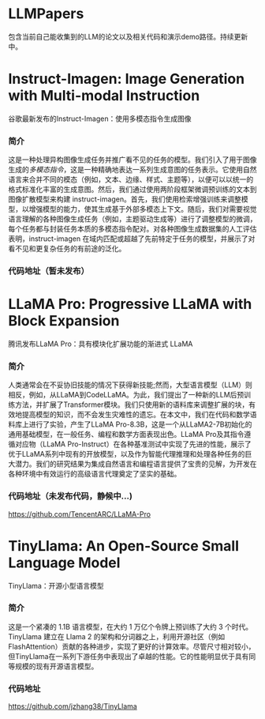 # LLMPapers
包含当前自己能收集到的LLM的论文以及相关代码和演示demo路径。持续更新中。
# Instruct-Imagen: Image Generation with Multi-modal Instruction
谷歌最新发布的Instruct-Imagen：使用多模态指令生成图像
### 简介
这是一种处理异构图像生成任务并推广看不见的任务的模型。我们引入了用于图像生成的*多模态指令*，这是一种精确地表达一系列生成意图的任务表示。它使用自然语言来合并不同的模态（例如，文本、边缘、样式、主题等），以便可以以统一的格式标准化丰富的生成意图。然后，我们通过使用两阶段框架微调预训练的文本到图像扩散模型来构建 instruct-imagen。首先，我们使用检索增强训练来调整模型，以增强模型的能力，使其生成基于外部多模态上下文。随后，我们对需要视觉语言理解的各种图像生成任务（例如，主题驱动生成等）进行了调整模型的微调，每个任务都与封装任务本质的多模态指令配对。对各种图像生成数据集的人工评估表明，instruct-imagen 在域内匹配或超越了先前特定于任务的模型，并展示了对看不见和更复杂任务的有前途的泛化。
### 代码地址（暂未发布）

# LLaMA Pro: Progressive LLaMA with Block Expansion
腾讯发布LLaMA Pro：具有模块化扩展功能的渐进式 LLaMA
### 简介
人类通常会在不妥协旧技能的情况下获得新技能;然而，大型语言模型（LLM）则相反，例如，从LLaMA到CodeLLaMA。为此，我们提出了一种新的LLM后预训练方法，并扩展了Transformer模块。我们只使用新的语料库来调整扩展的块，有效地提高模型的知识，而不会发生灾难性的遗忘。在本文中，我们在代码和数学语料库上进行了实验，产生了LLaMA Pro-8.3B，这是一个从LLaMA2-7B初始化的通用基础模型，在一般任务、编程和数学方面表现出色。LLaMA Pro及其指令遵循对应物（LLaMA Pro-Instruct）在各种基准测试中实现了先进的性能，展示了优于LLaMA系列中现有的开放模型，以及作为智能代理推理和处理各种任务的巨大潜力。我们的研究结果为集成自然语言和编程语言提供了宝贵的见解，为开发在各种环境中有效运行的高级语言代理奠定了坚实的基础。
### 代码地址（未发布代码，静候中...)
https://github.com/TencentARC/LLaMA-Pro

# TinyLlama: An Open-Source Small Language Model
TinyLlama：开源小型语言模型
### 简介
这是一个紧凑的 1.1B 语言模型，在大约 1 万亿个令牌上预训练了大约 3 个时代。TinyLlama 建立在 Llama 2 的架构和分词器之上，利用开源社区（例如 FlashAttention）贡献的各种进步，实现了更好的计算效率。尽管尺寸相对较小，但TinyLlama在一系列下游任务中表现出了卓越的性能。它的性能明显优于具有同等规模的现有开源语言模型。
### 代码地址
https://github.com/jzhang38/TinyLlama
